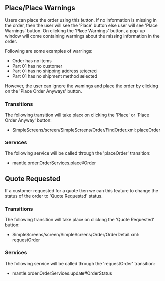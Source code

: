 ## Place/Place Warnings
Users can place the order using this button. If no information is missing in the order, then the user will see the 'Place' button else user will see 'Place Warnings' button.
On clicking the 'Place Warnings' button, a pop-up window will come containing warnings about the missing information in the order.

Following are some examples of warnings:

- Order has no items
- Part 01 has no customer
- Part 01 has no shipping address selected
- Part 01 has no shipment method selected

However, the user can ignore the warnings and place the order by clicking on the 'Place Order Anyways' button.

### Transitions
The following transition will take place on clicking the 'Place' or 'Place Order Anyway' button:
- SimpleScreens/screen/SimpleScreens/Order/FindOrder.xml: placeOrder

### Services
The following service will be called through the 'placeOrder' transition:
- mantle.order.OrderServices.place#Order

## Quote Requested
If a customer requested for a quote then we can this feature to change the status of the order to 'Quote Requested' status.

### Transitions
The following transition will take place on clicking the 'Quote Requested' button:
- SimpleScreens/screen/SimpleScreens/Order/OrderDetail.xml: requestOrder

### Services
The following service will be called through the 'requestOrder' transition:
- mantle.order.OrderServices.update#OrderStatus

